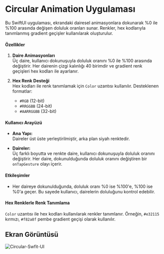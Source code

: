 # Circular Animation Uygulaması

Bu SwiftUI uygulaması, ekrandaki dairesel animasyonlara dokunarak %0 ile %100 arasında değişen doluluk oranları sunar. Renkler, hex kodlarıyla tanımlanmış gradient geçişler kullanılarak oluşturulur.

#### Özellikler

1. **Daire Animasyonları**  
   Üç daire, kullanıcı dokunuşuyla doluluk oranını %0 ile %100 arasında değiştirir. Her dairenin çizgi kalınlığı 40 birimdir ve gradient renk geçişleri hex kodları ile ayarlanır.

2. **Hex Renk Desteği**  
   Hex kodları ile renk tanımlamak için `Color` uzantısı kullanılır. Desteklenen formatlar:
   - `#RGB` (12-bit)
   - `#RRGGBB` (24-bit)
   - `#AARRGGBB` (32-bit)

#### Kullanıcı Arayüzü

- **Ana Yapı:**  
  Daireler üst üste yerleştirilmiştir, arka plan siyah renktedir.
  
- **Daireler:**  
  Üç farklı boyutta ve renkte daire, kullanıcı dokunuşuyla doluluk oranını değiştirir. Her daire, dokunulduğunda doluluk oranını değiştiren bir `onTapGesture` olayı içerir.

#### Etkileşimler

- Her daireye dokunulduğunda, doluluk oranı %0 ise %100'e, %100 ise %0'a geçer. Bu sayede kullanıcı, dairelerin doluluğunu kontrol edebilir.

#### Hex Renklerle Renk Tanımlama  
`Color` uzantısı ile hex kodları kullanılarak renkler tanımlanır. Örneğin, `#e32115` kırmızı, `#f82a8f` pembe gradient geçişi olarak kullanılır.

## Ekran Görüntüsü

![Circular-Swfit-UI](https://github.com/user-attachments/assets/8ea6915c-7ae3-4afe-9e14-2aa7c9c66b07)
